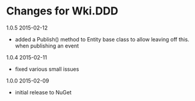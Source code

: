 # Changes for Wki.DDD

1.0.5	2015-02-12

 * added a Publish() method to Entity base class to allow leaving off
   this. when publishing an event

1.0.4	2015-02-11

 * fixed various small issues

1.0.0   2015-02-09

 * initial release to NuGet
